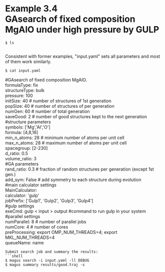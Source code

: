 Example 3.4  
GAsearch of fixed composition MgAlO under high pressure by GULP  
=====================================================  
```shell
$ ls  
  
```  
Consistent with former examples, "input.yaml" sets all parameters and most of them work similarly.  
```shell  
$ cat input.yaml  
```
 #GAsearch of fixed composition MgAlO.  
 formulaType: fix  
 structureType: bulk  
 pressure: 100  
 initSize: 40        # number of structures of 1st generation  
 popSize: 40         # number of structures of per generation  
 numGen: 60          # number of total generation  
 saveGood: 2         # number of good structures kept to the next generation  
 #structure parameters  
 symbols: ['Mg','Al','O']  
 formula: [4,8,16]  
 min_n_atoms: 28              # minimum number of atoms per unit cell  
 max_n_atoms: 28              # maximum number of atoms per unit cell  
 spacegroup: [2-230]  
 d_ratio: 0.5  
 volume_ratio: 3  
 #GA parameters  
 rand_ratio: 0.3               # fraction of random structures per generation (except 1st gen.)  
 add_sym: False               # add symmetry to each structure during evolution  
 #main calculator settings  
 MainCalculator:  
  calculator: 'gulp'  
  jobPrefix: ['Gulp1', 'Gulp2', 'Gulp3', 'Gulp4']  
  #gulp settings  
  exeCmd: gulp < input > output   #command to run gulp in your system  
  #parallel settings  
  numParallel: 8              # number of parallel jobs  
  numCore: 4                # number of cores  
  preProcessing: export OMP_NUM_THREADS=4; export MKL_NUM_THREADS=4  
  queueName: name  
```  
Submit search job and summary the results:  
```shell
$ magus search -i input.yaml -ll DEBUG  
$ magus summary results/good.traj -s  
```